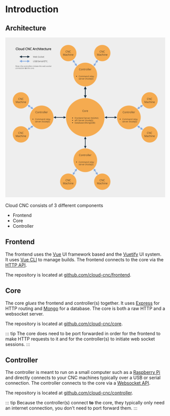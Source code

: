# Introduction

## Architecture
![Architecture Overview](../assets/architecture-overview.png)

Cloud CNC consists of 3 different components
* Frontend
* Core
* Controller

## Frontend
The frontend uses the [Vue](https://vuejs.org) UI framework based and the [Vuetify](https://vuetifyjs.com) UI system. It uses [Vue CLI](https://cli.vuejs.org) to manage builds. The frontend connects to the core via the [HTTP API](./http-api).

The repository is located at [github.com/cloud-cnc/frontend](https://github.com/cloud-cnc/frontend).

## Core
The core *glues* the frontend and controller(s) together. It uses [Express](https://expressjs.com) for HTTP routing and [Mongo](https://mongodb.com) for a database. The core is both a raw HTTP and a websocket server.

The repository is located at [github.com/cloud-cnc/core](https://github.com/cloud-cnc/core).

::: tip
The core does need to be port forwarded in order for the frontend to make HTTP requests to it and for the controller(s) to initiate web socket sessions.
:::

## Controller
The controller is meant to run on a small computer such as a [Raspberry Pi](https://raspberrypi.org/) and directly connects to your CNC machines typically over a USB or serial connection. The controller connects to the core via a [Websocket API](./websocket-api).

The repository is located at [github.com/cloud-cnc/controller](https://github.com/cloud-cnc/controller).

::: tip
Because the controller(s) connect **to** the core, they typically only need an internet connection, you don't need to port forward them.
:::